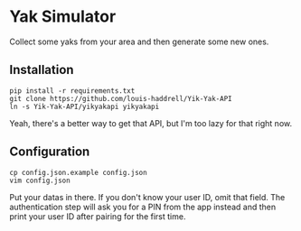 # Yak Simulator

Collect some yaks from your area and then generate some new ones.

## Installation

```
pip install -r requirements.txt
git clone https://github.com/louis-haddrell/Yik-Yak-API
ln -s Yik-Yak-API/yikyakapi yikyakapi
```

Yeah, there's a better way to get that API, but I'm too lazy for that right now.

## Configuration

```
cp config.json.example config.json
vim config.json
```

Put your datas in there. If you don't know your user ID, omit that field. The
authentication step will ask you for a PIN from the app instead and then
print your user ID after pairing for the first time.
